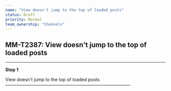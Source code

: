 ```yaml
---
name: "View doesn't jump to the top of loaded posts"
status: Draft
priority: Normal
team_ownership: "Channels"
---
```


## MM-T2387: View doesn't jump to the top of loaded posts

---

**Step 1**

View doesn't jump to the top of loaded posts\
————————————————————————————
